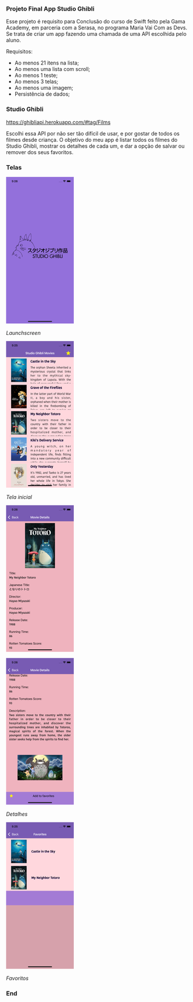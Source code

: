 ### Projeto Final App Studio Ghibli

Esse projeto é requisito para Conclusão do curso de Swift feito pela Gama Academy, em parceria com a Serasa, no programa Maria Vai Com as Devs.
Se trata de criar um app fazendo uma chamada de uma API escolhida pelo aluno. 

Requisitos:

- Ao menos 21 itens na lista;
- Ao menos uma lista com scroll;
- Ao menos 1 teste;
- Ao menos 3 telas;
- Ao menos uma imagem;
- Persistência de dados;

### Studio Ghibli

https://ghibliapi.herokuapp.com/#tag/Films

Escolhi essa API por não ser tão difícil de usar, e por gostar de todos os filmes desde criança.
O objetivo do meu app é listar todos os filmes do Studio Ghibli, mostrar os detalhes de cada um, e dar a opção de salvar ou remover dos seus favoritos.

### Telas

![](https://github.com/carolfeldhaus/ProjetoFinalAPI/blob/main/Simulator%201.png)
<p>
<i>Launchscreen
  <p>

![](https://github.com/carolfeldhaus/ProjetoFinalAPI/blob/main/Simulator%202.png)
<p>
Tela inicial
 <p>
  
![](https://github.com/carolfeldhaus/ProjetoFinalAPI/blob/main/Simulator%203.png)

![](https://github.com/carolfeldhaus/ProjetoFinalAPI/blob/main/Simulator%204.png)
<p> 
Detalhes
  <p>

![](https://github.com/carolfeldhaus/ProjetoFinalAPI/blob/main/Simulator%205.png)
<p>
Favoritos
  <p> </i>

### End
